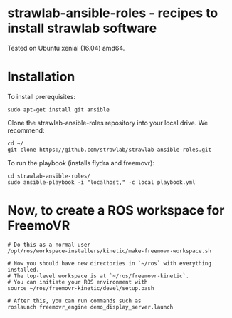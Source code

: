 # strawlab-ansible-roles - recipes to install strawlab software

Tested on Ubuntu xenial (16.04) amd64.

# Installation

To install prerequisites:

    sudo apt-get install git ansible

Clone the strawlab-ansible-roles repository into your local drive. We recommend:

    cd ~/
    git clone https://github.com/strawlab/strawlab-ansible-roles.git

To run the playbook (installs flydra and freemovr):

    cd strawlab-ansible-roles/
    sudo ansible-playbook -i "localhost," -c local playbook.yml

# Now, to create a ROS workspace for FreemoVR

    # Do this as a normal user
    /opt/ros/workspace-installers/kinetic/make-freemovr-workspace.sh

    # Now you should have new directories in `~/ros` with everything installed.
    # The top-level workspace is at `~/ros/freemovr-kinetic`.
    # You can initiate your ROS environment with
    source ~/ros/freemovr-kinetic/devel/setup.bash

    # After this, you can run commands such as
    roslaunch freemovr_engine demo_display_server.launch
